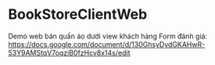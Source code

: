 # BookStoreClientWeb
Demo web bán quần áo dưới view khách hàng
Form đánh giá: https://docs.google.com/document/d/130GhsyDydGKAHwR-53Y9AMStqV7oqziB0fzHcv8x14s/edit
